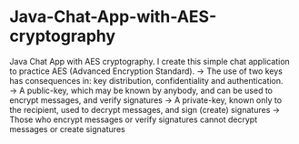 # Java-Chat-App-with-AES-cryptography
Java Chat App with AES cryptography. I create this simple chat application to practice AES (Advanced Encryption Standard).
-> The use of two keys has consequences in: key  distribution, confidentiality and authentication.	
-> A public-key, which may be known by anybody, and  can be used to encrypt messages, and verify  signatures
-> A private-key, known only to the recipient, used to decrypt messages, and sign (create) signatures
-> Those who encrypt messages or verify signatures cannot decrypt messages or create signatures





